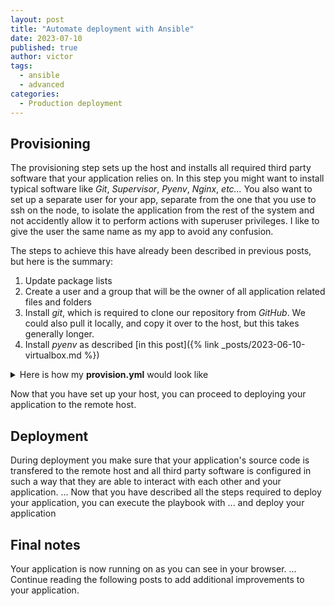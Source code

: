 ```yaml
---
layout: post
title: "Automate deployment with Ansible"
date: 2023-07-10
published: true
author: victor
tags:
  - ansible
  - advanced
categories:
  - Production deployment
---
```


## Provisioning

The provisioning step sets up the host and installs all required third party software that your application relies on.
In this step you might want to install typical software like *Git*, *Supervisor*, *Pyenv*, *Nginx*, *etc...*
You also want to set up a separate user for your app, separate from the one that you use to ssh on the node, to isolate the application from the rest of the system and not accidently allow it to perform actions with superuser privileges.
I like to give the user the same name as my app to avoid any confusion.

The steps to achieve this have already been described in previous posts, but here is the summary:
1. Update package lists
2. Create a user and a group that will be the owner of all application related files and folders
3. Install *git*, which is required to clone our repository from *GitHub*. We could also pull it locally, and copy it over to the host, but this takes generally longer.
4. Install *pyenv* as described [in this post]({% link _posts/2023-06-10-virtualbox.md %})

<p>
<details>
    <summary>Here is how my <b>provision.yml</b> would look like</summary>
    <script src="https://gist.github.com/movileanuv/65b56269df13008601e908afeb91ea01.js"></script>
</details>
</p>

Now that you have set up your host, you can proceed to deploying your application to the remote host.

## Deployment

During deployment you make sure that your application's source code is transfered to the remote host and all third party software is configured in such a way that they are able to interact with each other and your application.
...
Now that you have described all the steps required to deploy your application, you can execute the playbook with ... and deploy your application

## Final notes

Your application is now running on <IP address> as you can see in your browser.
...
Continue reading the following posts to add additional improvements to your application.
